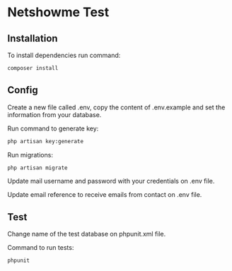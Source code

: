 # Netshowme Test

## Installation

To install dependencies run command:

```bash
composer install
```

## Config

Create a new file called .env, copy the content of .env.example and set the information from your database.

Run command to generate key:
```bash
php artisan key:generate
```
Run migrations:
```bash
php artisan migrate
```

Update mail username and password with your credentials on .env file.

Update email reference to receive emails from contact on .env file.

## Test

Change name of the test database on phpunit.xml file.

Command to run tests:
```bash
phpunit
```
